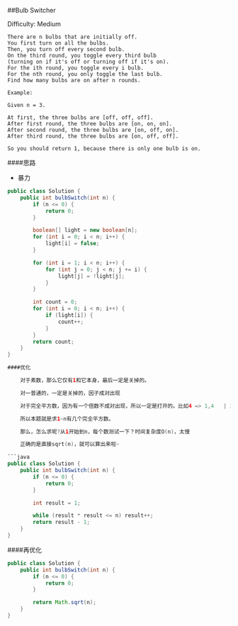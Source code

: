 ##Bulb Switcher

Difficulty: Medium

	There are n bulbs that are initially off.
	You first turn on all the bulbs.
	Then, you turn off every second bulb.
	On the third round, you toggle every third bulb
	(turning on if it's off or turning off if it's on).
	For the ith round, you toggle every i bulb.
	For the nth round, you only toggle the last bulb.
	Find how many bulbs are on after n rounds.

	Example:

	Given n = 3.

	At first, the three bulbs are [off, off, off].
	After first round, the three bulbs are [on, on, on].
	After second round, the three bulbs are [on, off, on].
	After third round, the three bulbs are [on, off, off].

	So you should return 1, because there is only one bulb is on.

####思路
- 暴力
```java
public class Solution {
    public int bulbSwitch(int n) {
        if (n <= 0) {
            return 0;
        }

        boolean[] light = new boolean[n];
        for (int i = 0; i < n; i++) {
            light[i] = false;
        }

        for (int i = 1; i < n; i++) {
            for (int j = 0; j < n; j += i) {
                light[j] = !light[j];
            }
        }

        int count = 0;
        for (int i = 0; i < n; i++) {
            if (light[i]) {
                count++;
            }
        }
        return count;
    }
}

####优化

	对于素数，那么它仅有1和它本身，最后一定是关掉的。

	对一普通的，一定是关掉的，因子成对出现

	对于完全平方数，因为有一个倍数不成对出现，所以一定是打开的。比如4 => 1,4   | 2

	所以本题就是求1~n有几个完全平方数。

	那么，怎么求呢?从1开始到n，每个数测试一下？时间复杂度O(n)，太慢

	正确的是直接sqrt(n)，就可以算出来啦~

```java
public class Solution {
    public int bulbSwitch(int n) {
        if (n <= 0) {
            return 0;
        }

        int result = 1;

        while (result * result <= n) result++;
        return result - 1;
    }
}
```

####再优化
```java
public class Solution {
    public int bulbSwitch(int n) {
        if (n <= 0) {
            return 0;
        }

        return Math.sqrt(n);
    }
}
```

